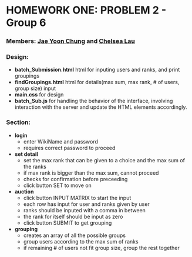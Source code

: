 # HOMEWORK ONE: PROBLEM 2 - Group 6
### Members: [Jae Yoon Chung](https://github.com/jcdino) and [Chelsea Lau](https://github.com/chelsealau)

### Design:
- **batch_Submission.html** html for inputing users and ranks, and print groupings
- **findGroupings.html** html for details(max sum, max rank, # of users, group size) input
- **main.css** for design
- **batch_Sub.js** for handling the behavior of the interface, involving interaction with the server and update the HTML elements accordingly.

### Section:
- **login** 
    - enter WikiName and password
    - requires correct password to proceed
- **set detail**
    - set the max rank that can be given to a choice and the max sum of the ranks
    - if max rank is bigger than the max sum, cannot proceed
    - checks for confirmation before preceeding
    - click button SET to move on
- **auction**
    - click button INPUT MATRIX to start the input
    - each row has input for user and ranks given by user
    - ranks should be inputed with a comma in between
    - the rank for itself should be input as zero
    - click button SUBMIT to get grouping
- **grouping**
    - creates an array of all the possible groups
    - group users according to the max sum of ranks
    - if remaining # of users not fit group size, group the rest together 